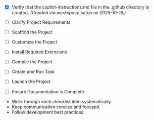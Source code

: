<!-- Use this file to provide workspace-specific custom instructions to Copilot. For more details, visit https://code.visualstudio.com/docs/copilot/copilot-customization#_use-a-githubcopilotinstructionsmd-file -->
- [x] Verify that the copilot-instructions.md file in the .github directory is created. *(Created via workspace setup on 2025-10-16.)*

- [ ] Clarify Project Requirements
	<!-- Ask for project type, language, and frameworks if not specified. Skip if already provided. -->

- [ ] Scaffold the Project
	<!--
	Ensure that the previous step has been marked as completed.
	Call project setup tool with projectType parameter.
	Run scaffolding command to create project files and folders.
	Use '.' as the working directory.
	If no appropriate projectType is available, search documentation using available tools.
	Otherwise, create the project structure manually using available file creation tools.
	-->

- [ ] Customize the Project
	<!--
	Verify that all previous steps have been completed successfully and you have marked the step as completed.
	Develop a plan to modify codebase according to user requirements.
	Apply modifications using appropriate tools and user-provided references.
	Skip this step for "Hello World" projects.
	-->

- [ ] Install Required Extensions
	<!-- ONLY install extensions provided mentioned in the get_project_setup_info. Skip this step otherwise and mark as completed. -->

- [ ] Compile the Project
	<!--
	Verify that all previous steps have been completed.
	Install any missing dependencies.
	Run diagnostics and resolve any issues.
	Check for markdown files in project folder for relevant instructions on how to do this.
	-->

- [ ] Create and Run Task
	<!--
	Verify that all previous steps have been completed.
	Check https://code.visualstudio.com/docs/debugtest/tasks to determine if the project needs a task. If so, use the create_and_run_task to create and launch a task based on package.json, README.md, and project structure.
	Skip this step otherwise.
	 -->

- [ ] Launch the Project
	<!--
	Verify that all previous steps have been completed.
	Prompt user for debug mode, launch only if confirmed.
	 -->

- [ ] Ensure Documentation is Complete
	<!--
	Verify that all previous steps have been completed.
	Verify that README.md and the copilot-instructions.md file in the .github directory exists and contains current project information.
	Clean up the copilot-instructions.md file in the .github directory by removing all HTML comments.
	 -->

<!--
## Execution Guidelines
PROGRESS TRACKING:
- If any tools are available to manage the above todo list, use it to track progress through this checklist.
- After completing each step, mark it complete and add a summary.
- Read current todo list status before starting each new step.

COMMUNICATION RULES:
- Avoid verbose explanations or printing full command outputs.
- If a step is skipped, state that briefly (e.g. "No extensions needed").
- Do not explain project structure unless asked.
- Keep explanations concise and focused.

DEVELOPMENT RULES:
- Use '.' as the working directory unless user specifies otherwise.
- Avoid adding media or external links unless explicitly requested.
- Use placeholders only with a note that they should be replaced.
- Use VS Code API tool only for VS Code extension projects.
- Once the project is created, it is already opened in Visual Studio Code—do not suggest commands to open this project in Visual Studio again.
- If the project setup information has additional rules, follow them strictly.

PRE-PUSH VALIDATION RULES (CRITICAL):
Before pushing any changes, ALWAYS run local validation to catch issues early:

1. **CI Environment Simulation** (For Python Projects with pytest):
   ```bash
   # Simulate CI environment conditions
   unset BYKILT_ENV  # Or equivalent environment variables
   export ENABLE_LLM="true"  # Or project-specific env vars
   
   # Run tests with same markers as CI
   python -m pytest -m "ci_safe" --cov=src --cov-report=term -v
   
   # Or for targeted test validation:
   python -m pytest path/to/modified/test_file.py -xvs
   ```

2. **Common Issues to Check Locally**:
   - **Indentation/Scope Issues**: Ensure all assertions are within their context manager blocks
   - **Mock Patching**: Verify patches are applied before code execution (use context managers, not decorators when order matters)
   - **Environment Variables**: Test with and without key environment variables set
   - **Import Timing**: Check for module-level variable evaluation issues
   
3. **Test-Specific Validations**:
   - If modifying config-related code: Test with `BYKILT_ENV` unset
   - If using context managers: Verify all dependent code is inside the `with` block
   - If patching module-level variables: Use context managers instead of decorators
   
4. **Fast Local Checks** (Before full CI simulation):
   ```bash
   # Run only modified test files
   python -m pytest tests/path/to/test_file.py -v
   
   # Check for obvious errors
   python -m pytest tests/path/to/test_file.py --collect-only
   ```

5. **Processing Time Awareness**:
   - Local single test file: ~5-10 seconds
   - Local full ci_safe suite: ~2-5 minutes
   - CI full suite: ~5-8 minutes
   - Budget time accordingly before pushing

**NEVER push without running at least the modified test files locally first.**
**If tests take >30 seconds locally, they will likely take 2-3 minutes in CI.**

FOLDER CREATION RULES:
- Always use the current directory as the project root.
- If you are running any terminal commands, use the '.' argument to ensure that the current working directory is used ALWAYS.
- Do not create a new folder unless the user explicitly requests it besides a .vscode folder for a tasks.json file.
- If any of the scaffolding commands mention that the folder name is not correct, let the user know to create a new folder with the correct name and then reopen it again in vscode.

EXTENSION INSTALLATION RULES:
- Only install extension specified by the get_project_setup_info tool. DO NOT INSTALL any other extensions.

PROJECT CONTENT RULES:
- If the user has not specified project details, assume they want a "Hello World" project as a starting point.
- Avoid adding links of any type (URLs, files, folders, etc.) or integrations that are not explicitly required.
- Avoid generating images, videos, or any other media files unless explicitly requested.
- If you need to use any media assets as placeholders, let the user know that these are placeholders and should be replaced with the actual assets later.
- Ensure all generated components serve a clear purpose within the user's requested workflow.
- If a feature is assumed but not confirmed, prompt the user for clarification before including it.
- If you are working on a VS Code extension, use the VS Code API tool with a query to find relevant VS Code API references and samples related to that query.

COMMON PITFALLS TO AVOID (Learned from Issue #340):

1. **Context Manager Scope Issues**:
   ```python
   # ❌ WRONG - Assertions outside context manager
   def test_something(self):
       with patch('module.VARIABLE', False):
           result = function_call()
       assert result == expected  # ← Patch already removed!
   
   # ✅ CORRECT - All dependent code inside context manager
   def test_something(self):
       with patch('module.VARIABLE', False):
           result = function_call()
           assert result == expected  # ← Patch still active
   ```

2. **Module-Level Variable Patching**:
   - Decorator-based `@patch()` may not work for module-level variables used in conditionals
   - Use context managers (`with patch()`) for better control over patch timing
   - Module-level variables are evaluated at import time, not function call time

3. **Environment-Specific Configuration**:
   - Default environments (e.g., 'development') may have different settings than expected
   - Always test with environment variables unset to simulate CI conditions
   - Config files in repository may cause multi-env systems to activate unexpectedly

4. **Indentation Matters**:
   - Python's whitespace-sensitive syntax can cause subtle bugs
   - One level of indentation difference = completely different scope
   - Always verify assertions are at the correct indentation level

TASK COMPLETION RULES:
- Your task is complete when:
  - Project is successfully scaffolded and compiled without errors
  - copilot-instructions.md file in the .github directory exists in the project
  - README.md file exists and is up to date
  - User is provided with clear instructions to debug/launch the project

Before starting a new task in the above plan, update progress in the plan.
-->
- Work through each checklist item systematically.
- Keep communication concise and focused.
- Follow development best practices.
